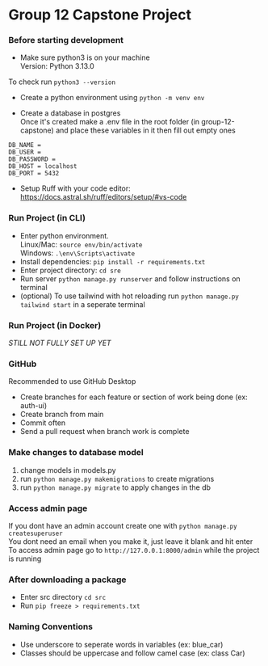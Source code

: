 # Group 12 Capstone Project

### Before starting development

- Make sure python3 is on your machine <br />
  Version: Python 3.13.0

To check run `python3 --version`

- Create a python environment using `python -m venv env`

- Create a database in postgres <br />
  Once it's created make a .env file in the root folder (in group-12-capstone) and place these variables in it then fill out empty ones

```
DB_NAME =
DB_USER =
DB_PASSWORD =
DB_HOST = localhost
DB_PORT = 5432

```

- Setup Ruff with your code editor: https://docs.astral.sh/ruff/editors/setup/#vs-code

### Run Project (in CLI)

- Enter python environment.<br /> Linux/Mac: `source env/bin/activate` <br /> Windows: `.\env\Scripts\activate`
- Install dependencies: `pip install -r requirements.txt`
- Enter project directory: `cd sre`
- Run server `python manage.py runserver` and follow instructions on terminal
- (optional) To use tailwind with hot reloading run `python manage.py tailwind start` in a seperate terminal

### Run Project (in Docker)

_STILL NOT FULLY SET UP YET_

### GitHub

Recommended to use GitHub Desktop <br/>

- Create branches for each feature or section of work being done (ex: auth-ui)
- Create branch from main
- Commit often
- Send a pull request when branch work is complete

### Make changes to database model

1. change models in models.py
2. run `python manage.py makemigrations` to create migrations
3. run `python manage.py migrate` to apply changes in the db

### Access admin page

If you dont have an admin account create one with `python manage.py createsuperuser` <br />
You dont need an email when you make it, just leave it blank and hit enter <br />
To access admin page go to `http://127.0.0.1:8000/admin` while the project is running

### After downloading a package

- Enter src directory `cd src`
- Run `pip freeze > requirements.txt`

### Naming Conventions

- Use underscore to seperate words in variables (ex: blue_car)
- Classes should be uppercase and follow camel case (ex: class Car)
